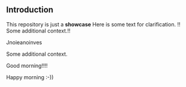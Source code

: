 ## Introduction
This repository is just a **showcase**
Here is some text for clarification.
!!
Some additional context.!!

Jnoieanoinves

Some additional context.


Good morning!!!!

Happy morning :-))